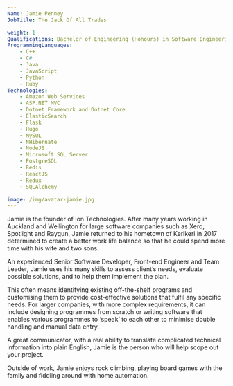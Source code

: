 ```yaml
---
Name: Jamie Penney
JobTitle: The Jack Of All Trades

weight: 1
Qualifications: Bachelor of Engineering (Honours) in Software Engineering from the University of Auckland
ProgrammingLanguages:
    - C++
    - C#
    - Java
    - JavaScript
    - Python
    - Ruby
Technologies:
    - Amazon Web Services
    - ASP.NET MVC
    - Dotnet Framework and Dotnet Core
    - ElasticSearch
    - Flask
    - Hugo
    - MySQL
    - NHibernate
    - NodeJS
    - Microsoft SQL Server
    - PostgreSQL
    - Redis
    - ReactJS
    - Redux
    - SQLAlchemy

image: /img/avatar-jamie.jpg
---
```


Jamie is the founder of Ion Technologies. After many years working in Auckland and Wellington for
large software companies such as Xero, Spotlight and Raygun, Jamie returned to his hometown of
Kerikeri in 2017 determined to create a better work life balance so that he could spend more time
with his wife and two sons.

An experienced Senior Software Developer, Front-end Engineer and Team Leader, Jamie uses his many
skills to assess client’s needs, evaluate possible solutions, and to help them implement the plan.

This often means identifying existing off-the-shelf programs and customising them to provide
cost-effective solutions that fulfil any specific needs. For larger companies, with more complex
requirements, it can include designing programmes from scratch or writing software that enables
various programmes to ‘speak’ to each other to minimise double handling and manual data entry.

A great communicator, with a real ability to translate complicated technical information into plain
English, Jamie is the person who will help scope out your project.

Outside of work, Jamie enjoys rock climbing, playing board games with the family and fiddling around
with home automation.
